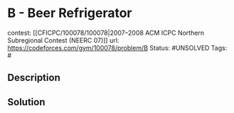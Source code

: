 # B - Beer Refrigerator

contest: [[CFICPC/100078/100078|2007–2008 ACM ICPC Northern Subregional Contest (NEERC 07)]]
url: https://codeforces.com/gym/100078/problem/B
Status: #UNSOLVED
Tags: #

## Description

## Solution

